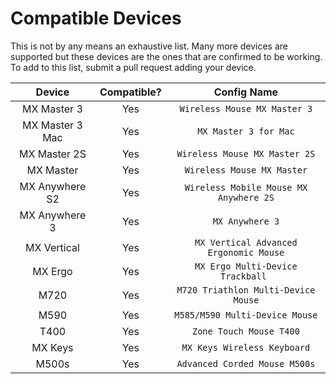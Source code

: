 # Compatible Devices

This is not by any means an exhaustive list. Many more devices are supported but these devices are the ones that are confirmed to be working. To add to this list, submit a pull request adding your device.

|     Device       | Compatible? |              Config Name               |
| :------------:   | :---------: | :------------------------------------: |
|  MX Master 3     |     Yes     |      `Wireless Mouse MX Master 3`      |
|  MX Master 3 Mac |     Yes     |          `MX Master 3 for Mac`         |
|  MX Master 2S    |     Yes     |     `Wireless Mouse MX Master 2S`      |
|   MX Master      |     Yes     |       `Wireless Mouse MX Master`       |
| MX Anywhere S2   |     Yes     | `Wireless Mobile Mouse MX Anywhere 2S` |
| MX Anywhere 3    |     Yes     |            `MX Anywhere 3`             |
|  MX Vertical     |     Yes     | `MX Vertical Advanced Ergonomic Mouse` |
|    MX Ergo       |     Yes     |   `MX Ergo Multi-Device Trackball `    |
|      M720        |     Yes     |  `M720 Triathlon Multi-Device Mouse`   |
|      M590        |     Yes     |     `M585/M590 Multi-Device Mouse`     |
|      T400        |     Yes     |        `Zone Touch Mouse T400`         |
|    MX Keys       |     Yes     |      `MX Keys Wireless Keyboard`       |
|      M500s       |     Yes     |     `Advanced Corded Mouse M500s`      |
